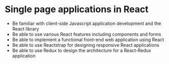 # Single page applications in React

- Be familiar with client-side Javascript application development and the React library
- Be able to use various React features including components and forms
- Be able to implement a functional front-end web application using React
- Be able to use Reactstrap for designing responsive React applications
- Be able to use Redux to design the architecture for a React-Redux application

